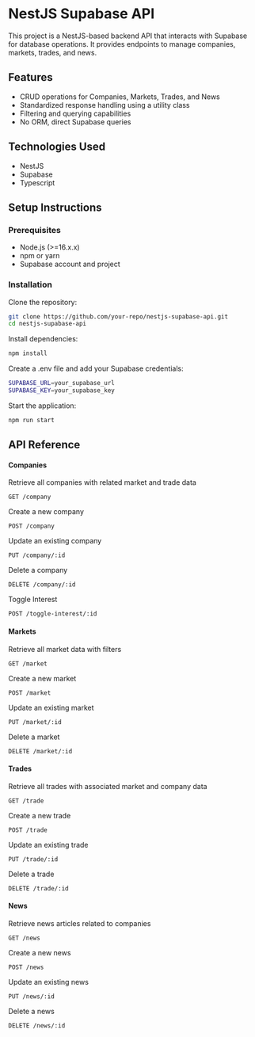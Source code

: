 
# NestJS Supabase API

This project is a NestJS-based backend API that interacts with Supabase for database operations. It provides endpoints to manage companies, markets, trades, and news.


## Features

- CRUD operations for Companies, Markets, Trades, and News
- Standardized response handling using a utility class
- Filtering and querying capabilities
- No ORM, direct Supabase queries

## Technologies Used

- NestJS
- Supabase
- Typescript




## Setup Instructions

### Prerequisites
- Node.js (>=16.x.x)
- npm or yarn
- Supabase account and project

### Installation

Clone the repository:

```bash
git clone https://github.com/your-repo/nestjs-supabase-api.git
cd nestjs-supabase-api
```

Install dependencies:
```bash
npm install
```

Create a .env file and add your Supabase credentials:
```bash
SUPABASE_URL=your_supabase_url
SUPABASE_KEY=your_supabase_key
```

Start the application:
```bash
npm run start
```
    
## API Reference

#### Companies

Retrieve all companies with related market and trade data
```http
GET /company 
``` 

Create a new company
```http
POST /company
```

Update an existing company
```http
PUT /company/:id
```

Delete a company
```http
DELETE /company/:id
```

Toggle Interest
```http
POST /toggle-interest/:id
```

#### Markets

Retrieve all market data with filters
```http
GET /market 
``` 

Create a new market
```http
POST /market
```

Update an existing market
```http
PUT /market/:id
```

Delete a market
```http
DELETE /market/:id
```

#### Trades

Retrieve all trades with associated market and company data
```http
GET /trade 
``` 

Create a new trade
```http
POST /trade
```

Update an existing trade
```http
PUT /trade/:id
```

Delete a trade
```http
DELETE /trade/:id
```

#### News

Retrieve news articles related to companies
```http
GET /news 
``` 

Create a new news
```http
POST /news
```

Update an existing news
```http
PUT /news/:id
```

Delete a news
```http
DELETE /news/:id
```

